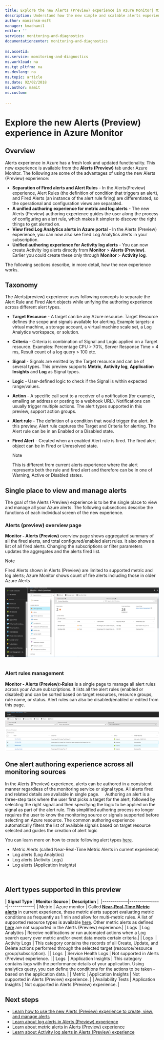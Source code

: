```yaml
---
title: Explore the new Alerts (Preview) experience in Azure Monitor| Microsoft Docs
description: Understand how the new simple and scalable alerts experience in Azure makes authoring, viewing and managing alerts easier
author: manishsm-msft
manager: kmadnani1
editor: ''
services: monitoring-and-diagnostics
documentationcenter: monitoring-and-diagnostics

ms.assetid:
ms.service: monitoring-and-diagnostics
ms.workload: na
ms.tgt_pltfrm: na
ms.devlang: na
ms.topic: article
ms.date: 02/02/2018
ms.author: mamit
ms.custom:

---
```

# Explore the new Alerts (Preview) experience in Azure Monitor

## Overview
 Alerts experience in Azure has a fresh look and updated functionality. This new experience is available from the **Alerts (Preview)** tab under Azure Monitor. The following are some of the advantages of using the new Alerts (Preview) experience:

 - **Separation of Fired alerts and Alert Rules** - In the Alerts(Preview) experience, Alert Rules (the definition of condition that triggers an alert), and Fired Alerts (an instance of the alert rule firing) are differentiated, so the operational and configuration views are separated.
 - **A unified authoring experience for metric and log alerts** - The new Alerts (Preview) authoring experience guides the user along the process of configuring an alert rule, which makes it simpler to discover the right things to get alerted on.
 - **View fired Log Analytics alerts in Azure portal** - In the Alerts (Preview) experience, you can now also see fired Log Analytics alerts in your subscription.  
 - **Unified authoring experience for Activity log alerts** - You can now create Activity log alerts directly from **Monitor** > **Alerts (Preview)**. Earlier you could create these only  through **Monitor** > **Activity log**.

The following sections describe, in more detail, how the new experience works.

## Taxonomy
The Alerts(preview) experience uses following concepts to separate the Alert Rule and Fired Alert objects while unifying the authoring experience across different alert types.

- **Target Resource** - A target can be any Azure resource. Target Resource defines the scope and signals available for alerting. Example targets: a virtual machine, a storage account, a virtual machine scale set, a Log Analytics workspace, or solution.

- **Criteria** - Criteria is combination of Signal and Logic applied on a Target resource. Examples: Percentage CPU > 70%, Server Response Time > 4 ms, Result count of a log query > 100 etc. 

- **Signal** - Signals are emitted by the Target resource and can be of several types. This preview supports **Metric**, **Activity log**, **Application Insights** and **Log** as Signal types.

- **Logic** - User-defined logic to check if the Signal is within expected range/values.  
 
- **Action** - A specific call sent to a receiver of a notification (for example, emailing an address or posting to a webhook URL). Notifications can usually trigger multiple actions. The alert types supported in this preview, support action groups.  
 
- **Alert rule** - The definition of a condition that would trigger the alert. In this preview, Alert rule captures the Target and Criteria for alerting. The Alert rule can be in an Enabled or a Disabled state.
 
- **Fired Alert**  - Created when an enabled Alert rule is fired. The fired alert object can be in Fired or Unresolved state.

    > [!NOTE]
    > This is different from current alerts experience where the alert represents both the rule and fired alert and therefore can be in one of Warning, Active or Disabled states.
    >

## Single place to view and manage alerts
The goal of the Alerts (Preview) experience is to be the single place to view and manage all your Azure alerts. The following subsections describe the functions of each individual screen of the new experience.

### Alerts (preview) overview page
**Monitor - Alerts (Preview)** overview page shows aggregated summary of all the fired alerts, and total configured/enabled alert rules. It also shows a list of all fired alerts. Changing the subscriptions or filter parameters updates the aggregates and the alerts fired list.

> [!NOTE]
> Fired Alerts shown in Alerts (Preview) are limited to supported metric and log alerts; Azure Monitor shows count of fire alerts including those in older Azure Alerts

 ![alerts-preview-overview](./media/monitoring-overview-unified/alerts-preview-overview.png) 

### Alert rules management
**Monitor - Alerts (Preview)>Rules** is a single page to manage all alert rules across your Azure subscriptions. It lists all the alert rules (enabled or disabled) and can be sorted based on target resources, resource groups, rule name, or status. Alert rules can also be disabled/enabled or edited from this page.  

 ![alerts-preview-rules](./media/monitoring-overview-unified/alerts-preview-rules.png)


## One alert authoring experience across all monitoring sources
In the Alerts (Preview) experience, alerts can be authored in a consistent manner regardless of the monitoring service or signal type. All alerts fired and related details are available in single page.  
 
Authoring an alert is a three-step task where the user first picks a target for the alert, followed by selecting the right signal and then specifying the logic to be applied on the signal as part of the alert rule. This simplified authoring process no longer requires the user to know the monitoring source or signals supported before selecting an Azure resource. The common authoring experience automatically filters the list of available signals based on target resource selected and guides the creation of alert logic

You can learn more on how to create following alert types [here](monitor-alerts-unified-usage.md).
- Metric Alerts (called Near-Real-Time Metric Alerts in current experience)
- Log alerts (Log Analytics)
- Log alerts (Activity Logs)
- Log  alerts (Application Insights)

 

## Alert types supported in this preview


| **Signal Type** | **Monitor Source** | **Description** | 
|-------------|----------------|-------------|
| Metric | Azure monitor | Called [**Near-Real-Time Metric alerts**](monitoring-near-real-time-metric-alerts.md) in current experience, these metric alerts support evaluating metric conditions as frequently as 1 min and allow for multi-metric rules. A list of supported resource types is available [here](monitoring-near-real-time-metric-alerts.md#what-resources-can-i-create-near-real-time-metric-alerts-for). Other metric alerts as defined [here](monitoring-overview-alerts.md#alerts-in-different-azure-services) are not supported in the Alerts (Preview) experience.|
| Logs  | Log Analytics | Receive notifications or run automated actions when a Log search query over metric and/or event data meets certain criteria.|
| Logs  | Activity Logs | This category contains the records of all Create, Update, and Delete actions performed through the selected target (resource/resource group/subscription). |
| Logs  | Service Health Logs | Not supported in Alerts (Preview) experience.   |
| Logs  | Application Insights | This category contains logs with the performance details of your application. Using analytics query, you can define the conditions for the actions to be taken - based on the application data. |
| Metric | Application Insights | Not supported in Alerts (Preview) experience. |
| Availability Tests | Application Insights | Not supported in Alerts (Preview) experience. |


## Next steps
- [Learn how to use the new Alerts (Preview) experience to create, view, and manage alerts](monitor-alerts-unified-usage.md)
- [Learn about log alerts in Alerts (Preview) experience](monitor-alerts-unified-log.md)
- [Learn about metric alerts in Alerts (Preview) experience](monitoring-near-real-time-metric-alerts.md)
- [Learn about Activity log alerts in Alerts (Preview) experience](monitoring-activity-log-alerts-new-experience.md)
